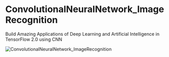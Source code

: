 # ConvolutionalNeuralNetwork_ImageRecognition
Build Amazing Applications of Deep Learning and Artificial Intelligence in TensorFlow 2.0 using CNN

![ConvolutionalNeuralNetwork_ImageRecognition](https://www.google.com/url?sa=i&url=https%3A%2F%2Fvinodsblog.com%2F2018%2F10%2F15%2Feverything-you-need-to-know-about-convolutional-neural-networks%2F&psig=AOvVaw1cL8RaaeY3656CI2rauNKT&ust=1588362280115000&source=images&cd=vfe&ved=0CAIQjRxqFwoTCKiX5N70kOkCFQAAAAAdAAAAABAc)
